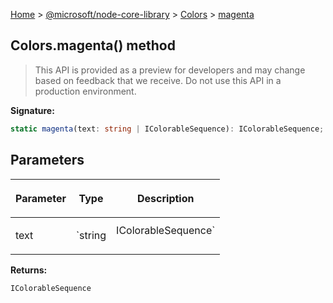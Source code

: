 [Home](./index) &gt; [@microsoft/node-core-library](./node-core-library.md) &gt; [Colors](./node-core-library.colors.md) &gt; [magenta](./node-core-library.colors.magenta.md)

## Colors.magenta() method

> This API is provided as a preview for developers and may change based on feedback that we receive. Do not use this API in a production environment.
> 

<b>Signature:</b>

```typescript
static magenta(text: string | IColorableSequence): IColorableSequence;
```

## Parameters

|  <p>Parameter</p> | <p>Type</p> | <p>Description</p> |
|  --- | --- | --- |
|  <p>text</p> | <p>`string | IColorableSequence`</p> |  |

<b>Returns:</b>

`IColorableSequence`

